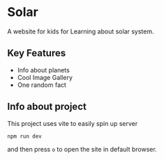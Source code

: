 # Solar

A website for kids for Learning about solar system.

## Key Features

- Info about planets
- Cool Image Gallery
- One random fact

## Info about project

This project uses vite to easily spin up server

```bash
npm run dev
```

and then press `o` to open the site in default browser.
